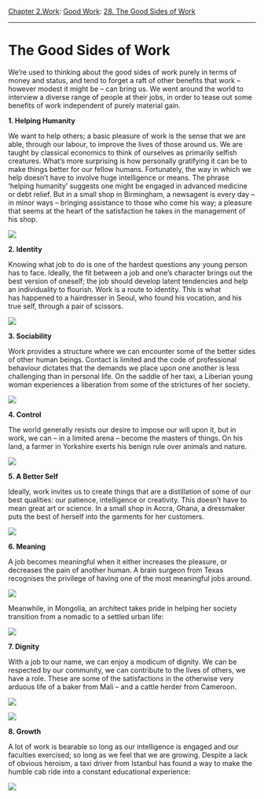 [Chapter 2.Work](https://www.theschooloflife.com/thebookoflife/category/work/): [Good Work](https://www.theschooloflife.com/thebookoflife/category/work/good-work/): [28. The Good Sides of Work](https://www.theschooloflife.com/thebookoflife/good-sides-of-work/)

* * *

# The Good Sides of Work

We’re used to thinking about the good sides of work purely in terms of money and status, and tend to forget a raft of other benefits that work – however modest&nbsp;it might be&nbsp;– can bring us. We went around the world to interview a diverse range of people at their jobs, in order to tease out some benefits of work independent of purely material gain.

**1. Helping Humanity**

We want to help others; a basic pleasure of work is the sense that we are able, through our labour, to improve the lives of those around us. We are taught by classical economics to think of ourselves as primarily selfish creatures. What’s more surprising is how personally gratifying it can be to make things better for our fellow humans. Fortunately, the way in which we help doesn’t have to involve huge intelligence or means. The phrase ‘helping humanity’ suggests one might be engaged in advanced medicine or debt relief. But in a small shop in Birmingham, a newsagent is every day – in minor ways – bringing assistance to those who come his way; a pleasure that seems at the heart of the satisfaction he takes in the management of his shop.

[![](https://img.youtube.com/vi/aqM4eq1Y1pw/0.jpg)](https://www.youtube.com/embed/aqM4eq1Y1pw '')

**2. Identity**

Knowing what job to do is one of the hardest questions any young person has to face. Ideally, the fit between a job and one’s character brings out the best version of oneself; the job should develop latent tendencies and help an individuality to flourish. Work is a route to identity. This is what has&nbsp;happened to a hairdresser in Seoul, who found his vocation, and his true self, through a pair of scissors.

[![](https://img.youtube.com/vi/jgvTSe7icKU/0.jpg)](https://www.youtube.com/embed/jgvTSe7icKU '')

**3. Sociability**

Work provides a structure where we can encounter some of the better sides of other human beings. Contact is limited and the code of professional behaviour dictates that the demands we place upon one another is less challenging than in personal life. On the saddle of her taxi, a Liberian young woman experiences a liberation from some of the strictures of her society.

[![](https://img.youtube.com/vi/G1TpQ_W2KQ4/0.jpg)](https://www.youtube.com/embed/G1TpQ_W2KQ4 '')

**4. Control**

The world generally resists our desire to impose our will upon it, but in work, we can – in a limited arena – become the masters of things. On his land, a farmer in Yorkshire exerts his benign rule over animals and nature.

[![](https://img.youtube.com/vi/CPfbwp9PUb0/0.jpg)](https://www.youtube.com/embed/CPfbwp9PUb0 '')

**5. A Better Self**

Ideally, work invites us to create things that are a distillation of some of our best qualities: our patience, intelligence or creativity. This doesn’t have to mean great art or science. In a small shop in Accra, Ghana, a dressmaker puts the best of herself into the garments for her customers.

[![](https://img.youtube.com/vi/v9Cev81hnWk/0.jpg)](https://www.youtube.com/embed/v9Cev81hnWk '')

**6. Meaning**

A job becomes meaningful when it either increases the pleasure, or decreases the pain of another human.&nbsp;A brain surgeon from Texas recognises the privilege of having one of the most meaningful jobs around.

[![](https://img.youtube.com/vi/zOmvDkM4qNg/0.jpg)](https://www.youtube.com/embed/zOmvDkM4qNg '')

Meanwhile, in Mongolia, an architect takes pride in helping her society transition from a nomadic to a settled urban life:

[![](https://img.youtube.com/vi/R290WXpZm8g/0.jpg)](https://www.youtube.com/embed/R290WXpZm8g '')

**7. Dignity**

With a job to our name, we can enjoy a modicum of dignity. We can be respected by our community, we can contribute to the lives of others, we have a role. These are some of the satisfactions in the otherwise very arduous life of a baker from Mali – and a cattle herder from Cameroon.

[![](https://img.youtube.com/vi/2YjSiJn2mD8/0.jpg)](https://www.youtube.com/embed/2YjSiJn2mD8 '')

[![](https://img.youtube.com/vi/pDd5bfyfIEM/0.jpg)](https://www.youtube.com/embed/pDd5bfyfIEM '')

**8. Growth**

A lot of work is bearable so long as our intelligence is engaged and our faculties exercised; so long as we feel that we are growing. Despite a lack of obvious heroism, a taxi driver from Istanbul has found a way to make the humble cab ride into a constant educational experience:

[![](https://img.youtube.com/vi/3U1OCK4xA0w/0.jpg)](https://www.youtube.com/embed/3U1OCK4xA0w '')
